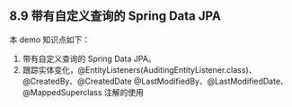 ## 8.9 带有自定义查询的 Spring Data JPA

本 demo 知识点如下：
1. 带有自定义查询的 Spring Data JPA。
2. 跟踪实体变化，@EntityListeners(AuditingEntityListener.class)、@CreatedBy、@CreatedDate
@LastModifiedBy、@LastModifiedDate、@MappedSuperclass 注解的使用